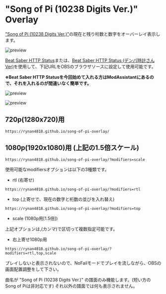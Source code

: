 # "Song of Pi (10238 Digits Ver.)" Overlay

["Song of Pi (10238 Digits Ver.)"](https://beatsaver.com/beatmap/60a)の現在と残り桁数と数字をオーバーレイ表示します。

![preview](https://rynan4818.github.io/song-of-pi-overlay.png)

[Beat Saber HTTP Status](https://github.com/opl-/beatsaber-http-status)または、[Beat Saber HTTP Status (デンパ時計さんVer)](https://github.com/denpadokei/beatsaber-http-status)を使用して、下記URLをOBSのブラウザソースに設定して使用可能です。

**※Beat Saber HTTP Statusを今回始めて入れる方はModAssistantにあるので、それを入れるのが間違いなく簡単です。**

![preview](https://rynan4818.github.io/beatsaber-overlay-noscore-obs-setting1.png)

![preview](https://rynan4818.github.io/song-of-pi-overlay_obs.png)

## 720p(1280x720)用
```
https://rynan4818.github.io/song-of-pi-overlay/
```
## 1080p(1920x1080)用 (上記の1.5倍スケール)
```
https://rynan4818.github.io/song-of-pi-overlay/?modifiers=scale
```

使用可能なmodifiersオプションは以下の3種類です。

- rtl (右寄せ)
```
https://rynan4818.github.io/song-of-pi-overlay/?modifiers=rtl
```
- top (上寄せで、現在の数字と桁数の並びを入れ替え)
```
https://rynan4818.github.io/song-of-pi-overlay/?modifiers=top
```
- scale (1080p用[1.5倍])

上記オプションは,(カンマ)で区切って複数指定可能です。
- 右上寄せ1080p用
```
https://rynan4818.github.io/song-of-pi-overlay/?modifiers=rtl,top,scale
```

プレイしないと表示されないので、NoFailモードでプレイを流しながら、OBSの画面配置調整をして下さい。

曲名が "Song of Pi (10238 Digits Ver.)" の譜面のみ機能します。(短い方のSong of Piは非対応です)
それ以外の譜面では何も表示されません。
